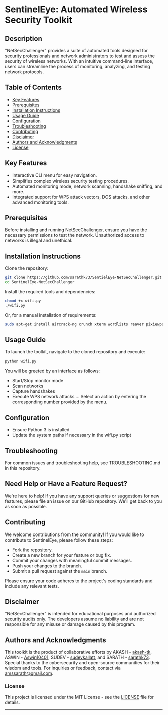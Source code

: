 # SentinelEye: Automated Wireless Security Toolkit

## Description
"NetSecChallenger" provides a suite of automated tools designed for security professionals and network administrators to test and assess the security of wireless networks. With an intuitive command-line interface, users can streamline the process of monitoring, analyzing, and testing network protocols.

## Table of Contents
- [Key Features](#key-features)
- [Prerequisites](#prerequisites)
- [Installation Instructions](#installation-instructions)
- [Usage Guide](#usage-guide)
- [Configuration](#configuration)
- [Troubleshooting](#troubleshooting)
- [Contributing](#contributing)
- [Disclaimer](#disclaimer)
- [Authors and Acknowledgments](#authors-and-acknowledgments)
- [License](#license)


## Key Features
- Interactive CLI menu for easy navigation.
- Simplifies complex wireless security testing procedures.
- Automated monitoring mode, network scanning, handshake sniffing, and more.
- Integrated support for WPS attack vectors, DOS attacks, and other advanced monitoring tools.

## Prerequisites
Before installing and running NetSecChallenger, ensure you have the necessary permissions to test the network. Unauthorized access to networks is illegal and unethical.

## Installation Instructions

Clone the repository:

```bash
git clone https://github.com/sarathk73/SentielEye-NetSecChallenger.git
cd SentinelEye-NetSecChallenger
```

Install the required tools and dependencies:
```bash
chmod +x wifi.py
./wifi.py
```
Or, for a manual installation of requirements:

```bash
sudo apt-get install aircrack-ng crunch xterm wordlists reaver pixiewps bully wifite bettercap wifipumpkin3
```
## Usage Guide

To launch the toolkit, navigate to the cloned repository and execute:

```bash
python wifi.py
```
You will be greeted by an interface as follows:

- Start/Stop monitor mode
- Scan networks
- Capture handshakes
- Execute WPS network attacks
...
Select an action by entering the corresponding number provided by the menu.

## Configuration

 - Ensure Python 3 is installed
 - Update the system paths if necessary in the wifi.py script

## Troubleshooting
  
  For common issues and troubleshooting help, see TROUBLESHOOTING.md in this repository.

## Need Help or Have a Feature Request?
We're here to help! If you have any support queries or suggestions for new features, please file an issue on our GitHub repository. We'll get back to you as soon as possible.

## Contributing

We welcome contributions from the community! If you would like to contribute to SentinelEye, please follow these steps:

- Fork the repository.
- Create a new branch for your feature or bug fix.
- Commit your changes with meaningful commit messages.
- Push your changes to the branch.
- Submit a pull request against the `main` branch.

Please ensure your code adheres to the project's coding standards and include any relevant tests.

## Disclaimer
"NetSecChallenger" is intended for educational purposes and authorized security audits only. The developers assume no liability and are not responsible for any misuse or damage caused by this program.


## Authors and Acknowledgments

This toolkit is the product of collaborative efforts by AKASH - [akash-tk](https://github.com/akash-tk), ASWIN - [Aswin10401](https://github.com/Aswin10401), SUDEV - [sudevkallatt](https://github.com/sudevkallatt), and SARATH - [sarathk73](https://github.com/sarathk73). Special thanks to the cybersecurity and open-source communities for their wisdom and tools.
For inquiries or feedback, contact via amssarath@gmail.com.

### License

This project is licensed under the MIT License - see the [LICENSE](LICENSE) file for details.

---
